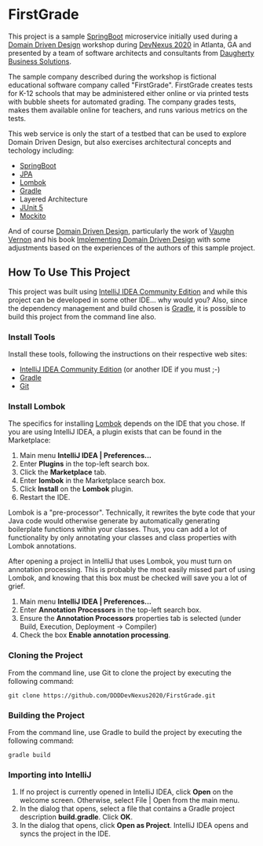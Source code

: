 # FirstGrade
This project is a sample [SpringBoot](https://spring.io/projects/spring-boot) microservice initially used during a [Domain Driven Design](https://dddcommunity.org/) workshop during [DevNexus 2020](https://devnexus.com/) in Atlanta, GA and presented by a team of software architects and consultants from [Daugherty Business Solutions](https://www.daugherty.com/).

The sample company described during the workshop is fictional educational software company called "FirstGrade". FirstGrade creates tests for K-12 schools that may be administered either online or via printed tests with bubble sheets for automated grading. The company grades tests, makes them available online for teachers, and runs various metrics on the tests.

This web service is only the start of a testbed that can be used to explore Domain Driven Design, but also exercises architectural concepts and techology including:

- [SpringBoot](https://spring.io/projects/spring-boot)
- [JPA](https://spring.io/projects/spring-data-jpa)
- [Lombok](https://projectlombok.org/)
- [Gradle](https://gradle.org/)
- Layered Architecture
- [JUnit 5](https://junit.org/junit5/)
- [Mockito](https://site.mockito.org/)

And of course [Domain Driven Design](https://dddcommunity.org/), particularly the work of [Vaughn Vernon](https://vaughnvernon.co/) and his book [Implementing Domain Driven Design](https://www.amazon.com/Implementing-Domain-Driven-Design-Vaughn-Vernon/dp/0321834577) with some adjustments based on the experiences of the authors of this sample project.

## How To Use This Project
This project was built using [IntelliJ IDEA Community Edition](https://www.jetbrains.com/idea/) and while this project can be developed in some other IDE... why would you? Also, since the dependency management and build chosen is [Gradle](https://gradle.org/), it is possible to build this project from the command line also.

### Install Tools
Install these tools, following the instructions on their respective web sites:
- [IntelliJ IDEA Community Edition](https://www.jetbrains.com/idea/) (or another IDE if you must ;-)
- [Gradle](https://gradle.org/)
- [Git](https://git-scm.com/downloads)

### Install Lombok
The specifics for installing [Lombok](https://projectlombok.org/) depends on the IDE that you chose. If you are using IntelliJ IDEA, a plugin exists that can be found in the Marketplace:
1)  Main menu **IntelliJ IDEA | Preferences...**
2)  Enter **Plugins** in the top-left search box.
3)  Click the **Marketplace** tab.
4)  Enter **lombok** in the Marketplace search box.
5)  Click **Install** on the **Lombok** plugin.
6)  Restart the IDE.

Lombok is a "pre-processor". Technically, it rewrites the byte code that your Java code would otherwise generate by automatically generating boilerplate functions within your classes. Thus, you can add a lot of functionality by only annotating your classes and class properties with Lombok annotations.

After opening a project in IntelliJ that uses Lombok, you must turn on annotation processing. This is probably the most easily missed part of using Lombok, and knowing that this box must be checked will save you a lot of grief.
1)  Main menu **IntelliJ IDEA | Preferences...**
2)  Enter **Annotation Processors** in the top-left search box.
3)  Ensure the **Annotation Processors** properties tab is selected (under Build, Execution, Deployment -> Compiler)
4)  Check the box **Enable annotation processing**.

### Cloning the Project
From the command line, use Git to clone the project by executing the following command:

`git clone https://github.com/DDDDevNexus2020/FirstGrade.git`

### Building the Project
From the command line, use Gradle to build the project by executing the following command:

`gradle build`

### Importing into IntelliJ
1)  If no project is currently opened in IntelliJ IDEA, click **Open** on the welcome screen. Otherwise, select File | Open from the main menu.
2)  In the dialog that opens, select a file that contains a Gradle project description **build.gradle**. Click **OK**.
3)  In the dialog that opens, click **Open as Project**. IntelliJ IDEA opens and syncs the project in the IDE.
